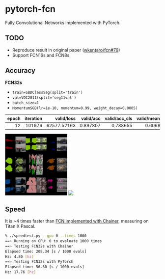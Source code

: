# pytorch-fcn


Fully Convolutional Networks implemented with PyTorch.


## TODO

- Reproduce result in original paper ([wkentaro/fcn#79](https://github.com/wkentaro/fcn/issues/79))
- Support FCN16s and FCN8s.


## Accuracy

**FCN32s**

- `train=SBDClassSeg(split='train')`
- `val=VOC2011(split='seg11val')`
- `batch_size=1`
- `MomentumSGD(lr=1e-10, momentum=0.99, weight_decay=0.0005)`

|   epoch |   iteration |   valid/loss |   valid/acc |   valid/acc_cls |   valid/mean_iu |   valid/fwavacc |
|--------:|------------:|-------------:|------------:|----------------:|----------------:|----------------:|
|      12 |      101976 |  62577.52163 |    0.897807 |        0.788655 |        0.606812 |        0.848671 |

<img src="_static/fcn32s_voc2012_best_epoch12.jpg" width="40%" />
<img src="_static/fcn32s_voc2012_visualization_val.gif" width="40%" />


## Speed

It is ~4 times faster than [FCN implemented with Chainer](https://github.com/wkentaro/fcn),
measuring on Titan X Pascal.

```bash
% ./speedtest.py --gpu 0 --times 1000
==> Running on GPU: 0 to evaluate 1000 times
==> Testing FCN32s with Chainer
Elapsed time: 208.34 [s / 1000 evals]
Hz: 4.80 [hz]
==> Testing FCN32s with PyTorch
Elapsed time: 56.30 [s / 1000 evals]
Hz: 17.76 [hz]
```
